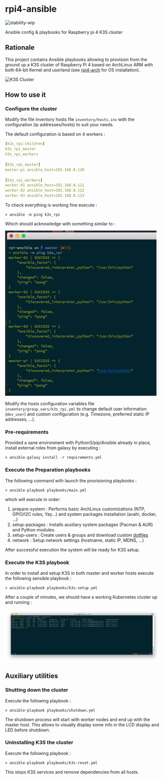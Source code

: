 # rpi4-ansible

![stability-wip](https://img.shields.io/badge/stability-work_in_progress-lightgrey.svg)

Ansible config &amp; playbooks for Raspberry pi 4 K3S cluster

## Rationale
This project contains Ansible playbooks allowing to provision from the ground up a K3S cluster of Raspberry Pi 4 based on ArchLinux ARM with both 64-bit Kernel and userland (see [rpi4-arch](https://github.com/pnavais/rpi4-arch) for OS installation).

<img width="530" height="665" alt="K3S Cluster" src="images/k3s_cluster_1.png">

## How to use it

### Configure the cluster
Modify the file inventory hosts file `inventory/hosts.inv` with the configuration (ip addresses/hosts) to suit your needs.  

The default configuration is based on 4 workers : 
```YAML
[k3s_rpi:children]
k3s_rpi_master
k3s_rpi_workers
 
[k3s_rpi_master]
master-pi ansible_host=192.168.0.120

[k3s_rpi_workers]
worker-01 ansible_host=192.168.0.121
worker-02 ansible_host=192.168.0.122
worker-03 ansible_host=192.168.0.123
```

To check everything is working fine execute : 

```
> ansible -m ping k3s_rpi
```

Which should acknowledge with something similar to : 

![Ansible Ping](images/ansible_ping.png "Ansible Ping")

Modify the hosts configuration variables file `inventory/group_vars/k3s_rpi.yml` to change default user information (`dev_user`) and custom configuration (e.g. Timezone, preferred static IP addresses, ...).

### Pre-requirements
Provided a sane environment with Python3/pip/Ansible already in place, install external roles from galaxy by executing : 

```
> ansible-galaxy install -r requirements.yml
```

### Execute the Preparation playbooks
The following command with launch the provisioning playbooks :

```
> ansible-playbook playbooks/main.yml
```

which will execute in order: 
1. prepare-system : Performs basic ArchLinux customizations (NTP, GPIO/I2C rules, Yay...) and system packages installation (avahi, docker, ...)
2. setup-packages : Installs auxiliary system packages (Pacman & AUR) and Python modules.
3. setup-users : Create users & groups and download custom [dotfiles](https://github.com/pnavais/dotfiles)
4. network : Setup network settings (hostname, static IP, MDNS, ...)

After successful execution the system will be ready for K3S setup.

### Execute the K3S playbook
In order to install and setup K3S in both master and worker hosts execute the following sensible playbook : 

```
> ansible-playbook playbooks/k3s-setup.yml
```

After a couple of minutes, we should have a working Kubernetes cluster up and running : 

![k3s_up_and_running](images/k3s_up_and_running.png "K3S Up & Running")

## Auxiliary utilities

### Shutting down the cluster
Execute the following playbook : 

```
> ansible-playbook playbooks/shutdown.yml
```

The shutdown process will start with worker nodes and end up with the master host. This allows to visually display some info in the LCD display and LED before shutdown.

### Uninstalling K3S the cluster
Execute the following playbook :

```
> ansible-playbook playbooks/k3s-reset.yml
```

This stops K3S services and remove dependencies from all hosts.
